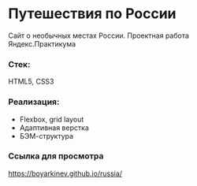 # Путешествия по России
Сайт о необычных местах России. Проектная работа Яндекс.Практикума
### Стек:
HTML5, CSS3
### Реализация:
* Flexbox, grid layout
* Адаптивная верстка
* БЭМ-структура
### Ссылка для просмотра
https://boyarkinev.github.io/russia/
